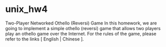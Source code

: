 # unix_hw4
Two-Player Networked Othello (Reversi) Game
In this homework, we are going to implement a simple othello (reversi) game that allows two players play an othello game over the Internet. For the rules of the game, please refer to the links [ English | Chinese ].
